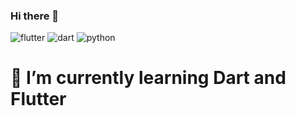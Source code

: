 ### Hi there 👋
![flutter](https://img.shields.io/badge/Flutter-FFFFFF?style=for-the-badge&logo=Flutter&logoColor=blue)
![dart](https://img.shields.io/badge/Dart-FFFFFF?style=for-the-badge&logo=Dart&logoColor=blue)
![python](https://img.shields.io/badge/Python-FFFFFF?style=for-the-badge&logo=Python&logoColor=yellow)
<h1>🌱 I’m currently learning Dart and Flutter</h1>
<!--
**James1412/James1412** is a ✨ _special_ ✨ repository because its `README.md` (this file) appears on your GitHub profile.

Here are some ideas to get you started:

- 🔭 I’m currently working on ...
- 🌱 I’m currently learning ...
- 👯 I’m looking to collaborate on ...
- 🤔 I’m looking for help with ...
- 💬 Ask me about ...
- 📫 How to reach me: ...
- 😄 Pronouns: ...
- ⚡ Fun fact: ...
-->
